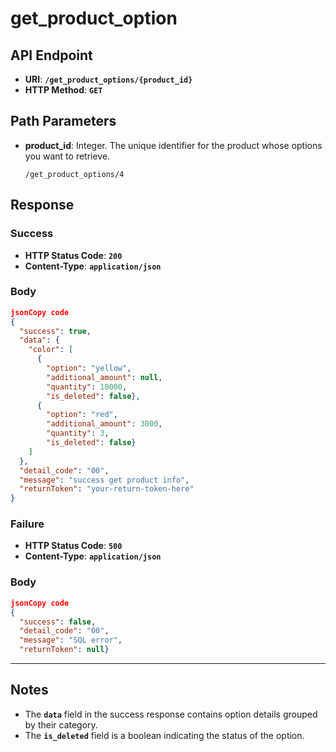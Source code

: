 # get_product_option

## **API Endpoint**

- **URI**: **`/get_product_options/{product_id}`**
- **HTTP Method**: **`GET`**

## **Path Parameters**

- **product_id**: Integer. The unique identifier for the product whose options you want to retrieve.
    
    ```
    /get_product_options/4
    ```
    

## **Response**

### **Success**

- **HTTP Status Code**: **`200`**
- **Content-Type**: **`application/json`**

### Body

```json
jsonCopy code
{
  "success": true,
  "data": {
    "color": [
      {
        "option": "yellow",
        "additional_amount": null,
        "quantity": 10000,
        "is_deleted": false},
      {
        "option": "red",
        "additional_amount": 3000,
        "quantity": 3,
        "is_deleted": false}
    ]
  },
  "detail_code": "00",
  "message": "success get product info",
  "returnToken": "your-return-token-here"
}

```

### **Failure**

- **HTTP Status Code**: **`500`**
- **Content-Type**: **`application/json`**

### Body

```json
jsonCopy code
{
  "success": false,
  "detail_code": "00",
  "message": "SQL error",
  "returnToken": null}

```

---

## **Notes**

- The **`data`** field in the success response contains option details grouped by their category.
- The **`is_deleted`** field is a boolean indicating the status of the option.